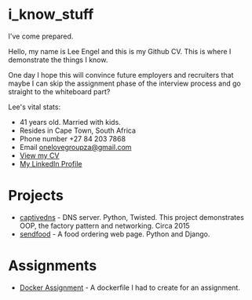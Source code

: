 # i_know_stuff
 I've come prepared.
 
 Hello, my name is Lee Engel and this is my Github CV. This is where I demonstrate the things I know.
 
 One day I hope this will convince future employers and recruiters that maybe I can skip the assignment phase of the interview process and go straight to the whiteboard part?
 
 Lee's vital stats:
 * 41 years old. Married with kids.
 * Resides in Cape Town, South Africa
 * Phone number +27 84 203 7868
 * Email onelovegroupza@gmail.com
 * [View my CV](https://docs.google.com/document/d/1BlIxs2OTqLkBKqksdQCJZA8mrOCvBmnvb7AEdfB3WZQ/edit?usp=sharing)
 * [My LinkedIn Profile](https://www.linkedin.com/in/lsengel/)
 
 # Projects
 * [captivedns](Python/captivedns) - DNS server. Python, Twisted. This project demonstrates OOP, 
 the factory pattern and networking. Circa 2015
 * [sendfood](Python/sendfood) - A food ordering web page. Python and Django.
 
 # Assignments
 * [Docker Assignment](Docker/Assignment_1) -  A dockerfile I had to create for an assignment.
 
 